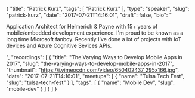 {
  "title": "Patrick Kurz",
  "tags": [
    "Patrick Kurz"
  ],
  "type": "speaker",
  "slug": "patrick-kurz",
  "date": "2017-07-21T14:16:01",
  "draft": false,
  "bio": "<p>Application Architect for Helmerich & Payne with 15+ years of mobile/embedded development experience. I'm proud to be known as a long time Microsoft fanboy. Recently I've done a lot of projects with IoT devices and Azure Cognitive Sevices APIs.</p>",
  "recordings": [
    {
      "title": "The Varying Ways to Develop Mobile Apps in 2017",
      "slug": "the-varying-ways-to-develop-mobile-apps-in-2017",
      "thumbnail": "https://i.vimeocdn.com/video/650402437_295x166.jpg",
      "date": "2017-07-21T14:16:01",
      "meetups": [
        {
          "name": "Tulsa Tech Fest",
          "slug": "tulsa-tech-fest"
        }
      ],
      "tags": [
        {
          "name": "Mobile Dev",
          "slug": "mobile-dev"
        }
      ]
    }
  ]
}